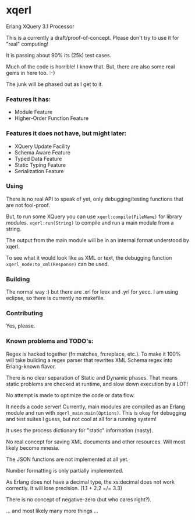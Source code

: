# xqerl
Erlang XQuery 3.1 Processor

This is a currently a draft/proof-of-concept. Please don't try to use it for "real" computing!

It is passing about 90% its (25k) test cases.

Much of the code is horrible! I know that. But, there are also some real gems in here too. :-) 

The junk will be phased out as I get to it.

### Features it has:

* Module Feature
* Higher-Order Function Feature

### Features it does not have, but might later:

* XQuery Update Facility
* Schema Aware Feature
* Typed Data Feature
* Static Typing Feature
* Serialization Feature

### Using

There is no real API to speak of yet, only debugging/testing functions that are not fool-proof. 

But, to run some XQuery you can use `xqerl:compile(FileName)` for library modules. 
`xqerl:run(String)` to compile and run a main module from a string.

The output from the main module will be in an internal format understood by xqerl. 

To see what it would look like as XML or text, the debugging function `xqerl_node:to_xml(Response)` can be used.

### Building
The normal way :) but there are .xrl for leex and .yrl for yecc.
I am using eclipse, so there is currently no makefile.

### Contributing
Yes, please.


### Known problems and TODO's:

Regex is hacked together (fn:matches, fn:replace, etc.). 
To make it 100% will take building a regex parser that rewrites XML Schema regex into Erlang-known flavor. 

There is no clear separation of Static and Dynamic phases. That means static problems are checked at runtime, and slow down execution by a LOT!

No attempt is made to optimize the code or data flow.

It needs a code server! Currently, main modules are compiled as an Erlang module and run with `xqerl_main:main(Options)`.
This is okay for debugging and test suites I guess, but not cool at all for a running system!

It uses the process dictionary for "static" information (nasty).

No real concept for saving XML documents and other resources. Will most likely become mnesia.

The JSON functions are not implemented at all yet.

Number formatting is only partially implemented.

As Erlang does not have a decimal type, the xs:decimal does not work correctly. It will lose precision. (1.1 + 2.2 =/= 3.3)

There is no concept of negative-zero (but who cares right?).

... and most likely many more things ...

